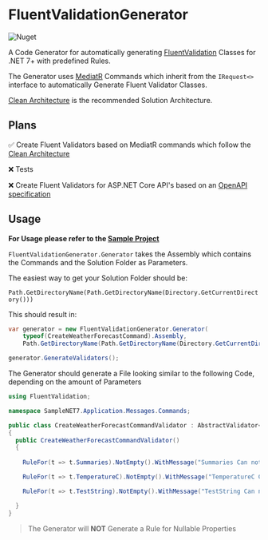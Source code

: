 # FluentValidationGenerator

![Nuget](https://img.shields.io/nuget/v/FluentValidationGenerator.svg?style=plastic)


A Code Generator for automatically generating [FluentValidation](https://github.com/FluentValidation/FluentValidation) Classes for .NET 7+ with predefined Rules.

The Generator uses [MediatR](https://github.com/jbogard/MediatR) Commands which inherit from the `IRequest<>` interface to automatically Generate Fluent Validator Classes.

[Clean Architecture](https://github.com/jasontaylordev/CleanArchitecture) is the recommended Solution Architecture.

## Plans

:white_check_mark: Create Fluent Validators based on MediatR commands which follow the [Clean Architecture](https://github.com/jasontaylordev/CleanArchitecture)

:x: Tests

:x: Create Fluent Validators for ASP.NET Core API's based on an [OpenAPI specification](https://github.com/OAI/OpenAPI-Specification/)


## Usage

**For Usage please refer to the [Sample Project](/Samples/SampleNET7/)**

`FluentValidationGenerator.Generator` takes the Assembly which contains the Commands and the Solution Folder as Parameters.

The easiest way to get your Solution Folder should be:

`Path.GetDirectoryName(Path.GetDirectoryName(Directory.GetCurrentDirectory()))`

This should result in:
```cs
var generator = new FluentValidationGenerator.Generator(
	typeof(CreateWeatherForecastCommand).Assembly,
	Path.GetDirectoryName(Path.GetDirectoryName(Directory.GetCurrentDirectory()))!);

generator.GenerateValidators();
```

The Generator should generate a File looking similar to the following Code, depending on the amount of Parameters
```cs
using FluentValidation;

namespace SampleNET7.Application.Messages.Commands;

public class CreateWeatherForecastCommandValidator : AbstractValidator<CreateWeatherForecastCommand>
{
  public CreateWeatherForecastCommandValidator()
  {
        
	RuleFor(t => t.Summaries).NotEmpty().WithMessage("Summaries Can not be Empty"); 

	RuleFor(t => t.TemperatureC).NotEmpty().WithMessage("TemperatureC Can not be Empty"); 

	RuleFor(t => t.TestString).NotEmpty().WithMessage("TestString Can not be Empty"); 

  }
}

```

> The Generator will **NOT** Generate a Rule for Nullable Properties


